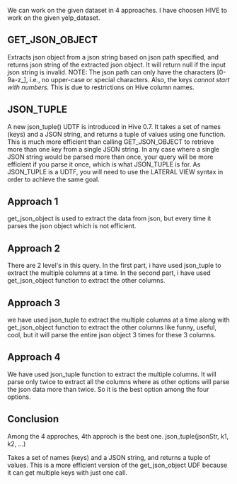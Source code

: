 We can work on the given dataset in 4 approaches.
I have choosen HIVE to work on the given yelp_dataset.

GET_JSON_OBJECT
---------------
Extracts json object from a json string based on json path specified, and returns json string of the extracted json object. It will return null if the input json string is invalid. NOTE: The json path can only have the characters [0-9a-z_], i.e., no upper-case or special characters. Also, the keys *cannot start with numbers.* This is due to restrictions on Hive column names.


JSON_TUPLE
----------
A new json_tuple() UDTF is introduced in Hive 0.7. It takes a set of names (keys) and a JSON string, and returns a tuple of values using one function. This is much more efficient than calling GET_JSON_OBJECT to retrieve more than one key from a single JSON string. In any case where a single JSON string would be parsed more than once, your query will be more efficient if you parse it once, which is what JSON_TUPLE is for. As JSON_TUPLE is a UDTF, you will need to use the LATERAL VIEW syntax in order to achieve the same goal.

Approach 1
-----------
get_json_object is used to extract the data from json, but every time it parses the json object which is not efficient.


Approach 2
----------- 
There are 2 level's in this query. In the first part, i have used json_tuple to extract the multiple columns at a time. In the second part, i have used get_json_object function to extract the other columns.

Approach 3
-----------
we have used json_tuple to extract the multiple columns at a time along with get_json_object function to extract the other columns like funny, useful, cool, but it will parse the entire json object 3 times for these 3 columns.

Approach 4
-----------
We have used json_tuple function to extract the multiple columns. It will parse only twice to extract all the columns where as other options will parse the json data more than twice. So it is the best option among the four options. 

Conclusion
-----------
Among the 4 approches, 4th approch is the best one.
json_tuple(jsonStr, k1, k2, ...)

Takes a set of names (keys) and a JSON string, and returns a tuple of values. 
This is a more efficient version of the get_json_object UDF because it can get multiple keys with just one call.






